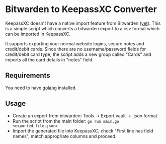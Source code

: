 # Bitwarden to KeepassXC Converter
KeepassXC doesn't have a native import feature from Bitwarden ([yet](https://github.com/keepassxreboot/keepassxc/issues/8367)). This is a simple script which converts a bitwarden export to a csv format which can be imported in KeepassXC.<br>

It supports exporting your normal website logins, secure notes and credit/debit cards. Since there are no username/password fields for credit/debit card type, the script adds a new group called "Cards" and imports all the card details in "notes" field.

## Requirements
You need to have [golang](https://go.dev/doc/install) installed.

## Usage
- Create an export from bitwarden: Tools -> Export vault -> .json format
- Run the script from the main folder: `go run main.go <exported_file.json>`
- Import the generated file into KeepassXC, check "First line has field names", match appropriate columns and proceed.
